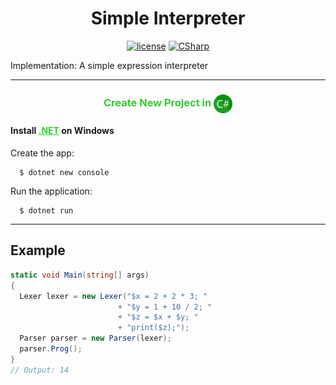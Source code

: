 <h1 align="center">Simple Interpreter</h1>
<div align="center">

[![license](https://img.shields.io/github/license/luisfernandobenatto/Simple-Interpreter.svg)](https://github.com/luisfernandobenatto/Simple-Interpreter/blob/master/LICENSE)
<a href="https://docs.microsoft.com/pt-br/dotnet/csharp/" target="_blank"><img alt="CSharp" src="https://img.shields.io/badge/C Sharp-%2332CD32.svg?&style=flat&logo=csharp&logoColor=white"/></a>
</div>

<p>Implementation: A simple expression interpreter</p>

---

<h3 align="center"><strong style="color: #32CD32;"> Create New Project in <img align="center" height="30" src="https://raw.githubusercontent.com/github/explore/80688e429a7d4ef2fca1e82350fe8e3517d3494d/topics/csharp/csharp.png"></strong></h3>
<h4> Install <a href="https://docs.microsoft.com/pt-br/dotnet/core/install/windows?tabs=net50" target="_blank" style="color: #32CD32;">.NET</a> on Windows </h4>
Create the app:

```
  $ dotnet new console
```
Run the application:
```
  $ dotnet run
```
---

## Example

```C#
static void Main(string[] args)
{
  Lexer lexer = new Lexer("$x = 2 + 2 * 3; "
                        + "$y = 1 + 10 / 2; "
                        + "$z = $x + $y; "
                        + "print($z);");
  Parser parser = new Parser(lexer);
  parser.Prog();
}  
// Output: 14
```
